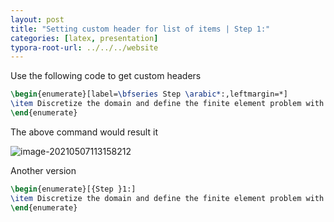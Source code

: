 ```yaml
---
layout: post
title: "Setting custom header for list of items | Step 1:"
categories: [latex, presentation]
typora-root-url: ../../../website
---
```


Use the following code to get custom headers

```latex
\begin{enumerate}[label=\bfseries Step \arabic*:,leftmargin=*]
\item Discretize the domain and define the finite element problem with interval variables.
\end{enumerate}
```

The above command would result it

![image-20210507113158212](/assets/images/image-20210507113158212.png)

Another version

```latex
\begin{enumerate}[{Step }1:] 
\item Discretize the domain and define the finite element problem with interval variables.
\end{enumerate}
```



